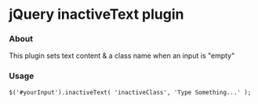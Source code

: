 # jQuery inactiveText plugin

### About

  This plugin sets text content & a class name when an input is "empty"

### Usage

    $('#yourInput').inactiveText( 'inactiveClass', 'Type Something...' );